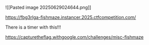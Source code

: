 

![[Pasted image 20250629024644.png]]

https://fbg3rlga-fishmaze.instancer.2025.ctfcompetition.com/

There is a timer with this!!!

https://capturetheflag.withgoogle.com/challenges/misc-fishmaze